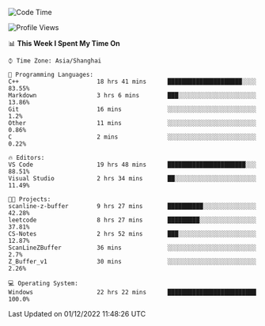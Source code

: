 <!--START_SECTION:waka-->
![Code Time](http://img.shields.io/badge/Code%20Time-406%20hrs%2020%20mins-blue)

![Profile Views](http://img.shields.io/badge/Profile%20Views-4-blue)

📊 **This Week I Spent My Time On** 

```text
⌚︎ Time Zone: Asia/Shanghai

💬 Programming Languages: 
C++                      18 hrs 41 mins      █████████████████████░░░░   83.55% 
Markdown                 3 hrs 6 mins        ███░░░░░░░░░░░░░░░░░░░░░░   13.86% 
Git                      16 mins             ░░░░░░░░░░░░░░░░░░░░░░░░░   1.2% 
Other                    11 mins             ░░░░░░░░░░░░░░░░░░░░░░░░░   0.86% 
C                        2 mins              ░░░░░░░░░░░░░░░░░░░░░░░░░   0.22%

🔥 Editors: 
VS Code                  19 hrs 48 mins      ██████████████████████░░░   88.51% 
Visual Studio            2 hrs 34 mins       ██░░░░░░░░░░░░░░░░░░░░░░░   11.49%

🐱‍💻 Projects: 
scanline-z-buffer        9 hrs 27 mins       ██████████░░░░░░░░░░░░░░░   42.28% 
leetcode                 8 hrs 27 mins       █████████░░░░░░░░░░░░░░░░   37.81% 
CS-Notes                 2 hrs 52 mins       ███░░░░░░░░░░░░░░░░░░░░░░   12.87% 
ScanLineZBuffer          36 mins             ░░░░░░░░░░░░░░░░░░░░░░░░░   2.7% 
Z_Buffer_v1              30 mins             ░░░░░░░░░░░░░░░░░░░░░░░░░   2.26%

💻 Operating System: 
Windows                  22 hrs 22 mins      █████████████████████████   100.0%

```


 Last Updated on 01/12/2022 11:48:26 UTC
<!--END_SECTION:waka-->